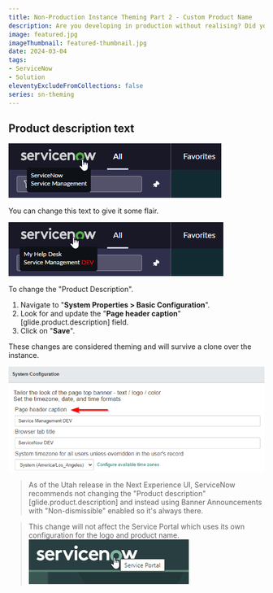 ```yaml
---
title: Non-Production Instance Theming Part 2 - Custom Product Name
description: Are you developing in production without realising? Did you accidentally delete that production data, or load test data into your live instance? It's easy to forget which ServiceNow instance you are in. Giving all of your ServiceNow instances their own custom product name and banner text can be a constant reminder of which instance you are in.
image: featured.jpg
imageThumbnail: featured-thumbnail.jpg
date: 2024-03-04
tags:
- ServiceNow
- Solution
eleventyExcludeFromCollections: false
series: sn-theming
---
```


## Product description text
[![Next Experience logo, hover to get the product description](banner-logo-polaris-hover.png)](banner-logo-polaris-hover.png)

You can change this text to give it some flair.

[![Next Experience logo, hover to get the product description, with custom text](banner-logo-polaris-hover-custom.png)](banner-logo-polaris-hover-custom.png)

To change the "Product Description".
1. Navigate to "**System Properties &gt; Basic Configuration**".
1. Look for and update the "**Page header caption**" [glide.product.description] field.
1. Click on "**Save**".

These changes are considered theming and will survive a clone over the instance.

[![Config page for configuring the product description](screenshot-system-config-logo.png)](screenshot-system-config-logo.png)

> As of the Utah release in the Next Experience UI, ServiceNow recommends not changing the "Product description" [glide.product.description] and instead using Banner Announcements with "Non-dismissible" enabled so it's always there.

> This change will not affect the Service Portal which uses its own configuration for the logo and product name.
> [![Service Portal product name hover](banner-logo-sp-hover.png)](banner-logo-sp-hover.png)